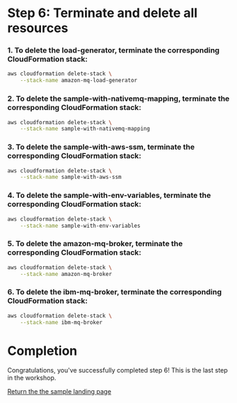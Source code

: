 # Step 6: Terminate and delete all resources

### 1. To delete the **load-generator**, terminate the corresponding CloudFormation stack: 

``` bash
aws cloudformation delete-stack \
    --stack-name amazon-mq-load-generator
```

### 2. To delete the **sample-with-nativemq-mapping**, terminate the corresponding CloudFormation stack: 

``` bash
aws cloudformation delete-stack \
    --stack-name sample-with-nativemq-mapping
```

### 3. To delete the **sample-with-aws-ssm**, terminate the corresponding CloudFormation stack: 

``` bash
aws cloudformation delete-stack \
    --stack-name sample-with-aws-ssm
```

### 4. To delete the **sample-with-env-variables**, terminate the corresponding CloudFormation stack: 

``` bash
aws cloudformation delete-stack \
    --stack-name sample-with-env-variables
```

### 5. To delete the **amazon-mq-broker**, terminate the corresponding CloudFormation stack: 

``` bash
aws cloudformation delete-stack \
    --stack-name amazon-mq-broker
```

### 6. To delete the **ibm-mq-broker**, terminate the corresponding CloudFormation stack: 

``` bash
aws cloudformation delete-stack \
    --stack-name ibm-mq-broker
```


# Completion

Congratulations, you've successfully completed step 6! This is the last step in the workshop.

[Return the the sample landing page](/README.md)